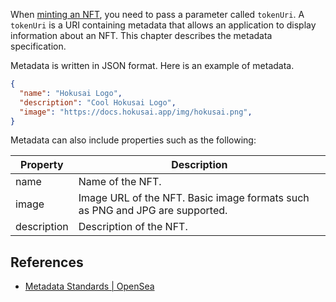 When [minting an NFT](nft/mint), you need to pass a parameter called `tokenUri`.
A `tokenUri` is a URI containing metadata that allows an application to display information about an NFT.
This chapter describes the metadata specification.

Metadata is written in JSON format.
Here is an example of metadata.

```json
{
  "name": "Hokusai Logo",
  "description": "Cool Hokusai Logo", 
  "image": "https://docs.hokusai.app/img/hokusai.png", 
}
```

Metadata can also include properties such as the following:

|Property|Description|
|--|--|
|name|Name of the NFT.|
|image|Image URL of the NFT. Basic image formats such as PNG and JPG are supported.|
|description|Description of the NFT.|

## References
- [Metadata Standards | OpenSea](https://docs.opensea.io/docs/metadata-standards)
